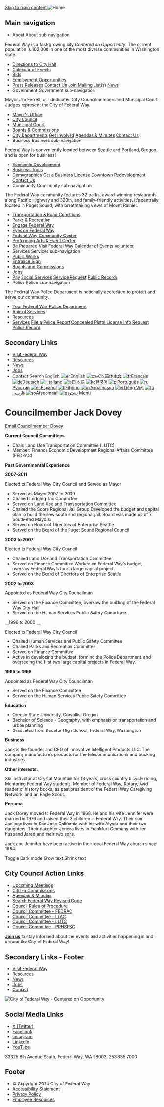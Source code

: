  [Skip to main content](https://www.cityoffederalway.com/page/councilmember-jack-dovey/)   ![Home](images/4b3acf3a7f52299e57fafb27d83b9d938f1038ada885b008b1d9aa979b1db320.png)  

## Main navigation

 *  About About sub-navigation   

Federal Way is a fast-growing city  *Centered on Opportunity*. The current population is 102,000 in one of the most diverse communities in Washington state.  

   *  [Directions to City Hall](https://www.cityoffederalway.com/page/directions-city-hallcourtpolice)  
   *  [Calendar of Events](https://www.cityoffederalway.com/calendar)  
   *  [Bids](https://www.cityoffederalway.com/bids)  
   *  [Employment Opportunities](https://www.governmentjobs.com/careers/federalway)  
   *  [Press Releases](https://www.cityoffederalway.com/page/press-releases)   [Contact Us](https://www.cityoffederalway.com/page/contact-us)   [Join Mailing List(s)](https://www.cityoffederalway.com/page/e-newsletter-sign)   [News](https://www.cityoffederalway.com/page/press-releases)  
 *  Government Government sub-navigation   

Mayor Jim Ferrell, our dedicated City Councilmembers and Municipal Court Judges represent the City of Federal Way.   

   *  [Mayor's Office](https://www.cityoffederalway.com/mayors-office)  
   *  [City Council](https://www.cityoffederalway.com/city-council)  
   *  [Municipal Court](https://www.cityoffederalway.com/municipal-court)  
   *  [Boards & Commissions](https://www.cityoffederalway.com/boards-commissions)  
   *  [City Departments](https://www.cityoffederalway.com/page/departments)   [Get Involved](https://engagefw.com/)   [Agendas & Minutes](https://www.cityoffederalway.com/page/agendas-and-minutes)   [Contact Us](https://www.cityoffederalway.com/page/contact-us)  
 *  Business Business sub-navigation   

Federal Way is conveniently located between Seattle and Portland, Oregon, and is open for business!   

   *  [Economic Development](https://www.cityoffederalway.com/economic-development)  
   *  [Business Tools](https://www.cityoffederalway.com/page/business-tools)  
   *  [Demographics](https://www.cityoffederalway.com/page/demographics)   [Get a Business License](https://www.cityoffederalway.com/page/business-license)   [Downtown Redevelopment](https://www.cityoffederalway.com/page/downtown-redevelopment)   [Contact Us](https://www.cityoffederalway.com/economic-development)  
 *  Community Community sub-navigation   

The Federal Way community features 32 parks, award-winning restaurants along Pacific Highway and 320th, and family-friendly activities. It’s centrally located in Puget Sound, with breathtaking views of Mount Rainier.  

   *  [Transportation & Road Conditions](https://www.cityoffederalway.com/page/roadway-conditions)  
   *  [Parks & Recreation](https://www.cityoffederalway.com/parks)  
   *  [Engage Federal Way](https://engagefw.com/)  
   *  [Eyes on Federal Way](https://www.cityoffederalway.com/page/eyes-federal-way-0)  
   *  [Federal Way Community Center](https://itallhappenshere.org/)  
   *  [Performing Arts & Event Center](https://fwpaec.org/)  
   *  [Be Prepared](https://www.cityoffederalway.com/emergency-management)   [Visit Federal Way](https://visitfw.org/)   [Calendar of Events](https://www.cityoffederalway.com/calendar/month)   [Volunteer](https://www.cityoffederalway.com/page/volunteering-federal-way)  
 *  Services Services sub-navigation 
   *  [Public Works](https://www.cityoffederalway.com/public-works)  
   *  [Entrance Sign](https://www.cityoffederalway.com/sites/default/files/2024-02/EntranceSignDisplayApplicationForm.pdf)  
   *  [Boards and Commissions](https://www.cityoffederalway.com/page/boards-commissions)  
   *  [Jobs](https://www.governmentjobs.com/careers/federalway)  
   *  [Pay](https://www.cityoffederalway.com/page/pay)   [Social Services](https://www.cityoffederalway.com/page/community-social-services)   [Service Request](https://www.cityoffederalway.com/page/eyes-federal-way-0)   [Public Records](https://www.cityoffederalway.com/page/public-records)  
 *  Police Police sub-navigation   

The Federal Way Police Department is nationally accredited to protect and serve our community.  

   *  [Your Federal Way Police Department](https://www.cityoffederalway.com/police-0)  
   *  [Animal Services](https://www.cityoffederalway.com/page/animal-services-unit)  
   *  [Resources](https://www.cityoffederalway.com/page/police-resources)  
   *  [Services](https://www.cityoffederalway.com/page/police-service-request)   [File a Police Report](https://www.cityoffederalway.com/page/file-police-report-online)   [Concealed Pistol License Info](https://www.cityoffederalway.com/page/concealed-pistol-license-cpl-appointment-request-form-0)   [Request Police Record](https://federalway.justfoia.com/publicportal/home/newrequest)  

## Secondary Links

 *  [Visit Federal Way](https://visitfw.org/) 
 *  [Resources](https://www.cityoffederalway.com/page/resources-and-help) 
 *  [News](https://www.cityoffederalway.com/page/federal-way-citywide-news) 
 *  [Jobs](https://www.governmentjobs.com/careers/federalway) 
 *  [Contact](https://www.cityoffederalway.com/page/contact-us) 
 Search  [English](https://www.cityoffederalway.com/page/councilmember-jack-dovey/)   [![en]()English](https://www.cityoffederalway.com/page/councilmember-jack-dovey/)  [![zh-CN]()简体中文](https://www.cityoffederalway.com/page/councilmember-jack-dovey/)  [![fr]()Français](https://www.cityoffederalway.com/page/councilmember-jack-dovey/)  [![de]()Deutsch](https://www.cityoffederalway.com/page/councilmember-jack-dovey/)  [![it]()Italiano](https://www.cityoffederalway.com/page/councilmember-jack-dovey/)  [![ja]()日本語](https://www.cityoffederalway.com/page/councilmember-jack-dovey/)  [![ko]()한국어](https://www.cityoffederalway.com/page/councilmember-jack-dovey/)  [![pt]()Português](https://www.cityoffederalway.com/page/councilmember-jack-dovey/)  [![ru]()Русский](https://www.cityoffederalway.com/page/councilmember-jack-dovey/)  [![es]()Español](https://www.cityoffederalway.com/page/councilmember-jack-dovey/)  [![tl]()Filipino](https://www.cityoffederalway.com/page/councilmember-jack-dovey/)  [![uk]()Українська](https://www.cityoffederalway.com/page/councilmember-jack-dovey/)  [![vi]()Tiếng Việt](https://www.cityoffederalway.com/page/councilmember-jack-dovey/)  [![fa]()فارسی](https://www.cityoffederalway.com/page/councilmember-jack-dovey/)  [![so]()Afsoomaali](https://www.cityoffederalway.com/page/councilmember-jack-dovey/)  [![ps]()پښتو](https://www.cityoffederalway.com/page/councilmember-jack-dovey/)  Menu 

# 

# Councilmember Jack Dovey

 [Email Councilmember Dovey](mailto:jack.dovey@federalwaywa.gov) 

 __Current Council Committees__ 

 * Chair: Land Use Transportation Committee (LUTC)
 * Member: Finance Economic Development Regional Affairs Committee (FEDRAC)

  __Past Governmental Experience__   

  __2007-2011__  

 Elected to Federal Way City Council and Served as Mayor 

 *  Served as Mayor 2007 to 2009 
 *  Chaired Lodging Tax Committee 
 *  Served on Land Use and Transportation Committee 
 *  Chaired the Score Regional Jail Group Developed the budget and capital plan to build the new south end regional jail.  Board was made up of 7 South-end Mayors. 
 *  Served on Board of Directors of Enterprise Seattle 
 *  Served on the Board of the Puget Sound Regional Council 

  __2003 to 2007__  

 Elected to Federal Way City Council 

 *  Chaired Land Use and Transportation Committee 
 *  Served on Finance Committee Worked on Federal Way’s budget, oversaw Federal Way’s fourth large capital project. 
 *  Served on the Board of Directors of Enterprise Seattle 

  __2002 to 2003__  

 Appointed as Federal Way City Councilman 

 *  Served on the Finance Committee, oversaw the building of the Federal Way City Hall 
 *  Served on the Human Services Public Safety Committee. 

  __1996 to 2000 __  

 Elected to Federal Way City Council 

 *  Chaired Human Services and Public Safety Committee 
 *  Chaired Parks and Recreation Committee 
 *  Served on Finance Committee 
 *  Active in developing the budget, forming the Police Department, and overseeing the first two large capital projects in Federal Way. 

  __1995 to 1996__  

 Appointed as Federal Way City Councilman 

 *  Served on the Finance Committee 
 *  Served on the Human Services Public Safety Committee 

  __Education__  

 *  Oregon State University, Corvallis, Oregon 
 *  Bachelor of Science - Geography, with emphasis on transportation and urban planning 
 *  Graduated from Decatur High School, Federal Way, Washington 

  __Business__  

 Jack is the founder and CEO of Innovative Intelligent Products LLC.  The company manufactures products for the telecommunications and trucking industries. 

  __Other interests:__  

 Ski instructor at Crystal Mountain for 13 years, cross country bicycle riding, Mentoring Federal Way students, Member of Federal Way, Rotary, Avid reader of history books, as past president of the Federal Way Caregiving Network, and an Eagle Scout. 

  __Personal__  

 Jack Dovey moved to Federal Way in 1968.  He and his wife Jennifer were married in 1976 and raised their 2 children in Federal Way.  Their son Jackson lives in San Jose California with his wife Alyssa and their two daughters.  Their daughter Jeneca lives in Frankfurt Germany with her husband Jared and their two sons. 

 Jack and Jennifer have been active in their local Federal Way church since 1984. 

 Toggle Dark mode Grow text Shrink text 

## City Council Action Links

 *   [Upcoming Meetings](https://www.cityoffederalway.com/page/agendas-and-minutes) 
 *   [Citizen Commissions](https://www.cityoffederalway.com/page/boards-commissions) 
 *   [Agendas & Minutes](https://www.cityoffederalway.com/page/agendas-and-minutes) 
 *   [Search Federal Way Revised Code](https://www.codepublishing.com/WA/FederalWay/) 
 *   [Council Rules of Procedure](https://docs.cityoffederalway.com/WebLink/Browse.aspx?id=1911791&dbid=0&repo=cityoffederalway) 
 *   [Council Committee - FEDRAC](https://www.cityoffederalway.com/page/finance-economic-development-regional-affairs-committee-fedrac) 
 *   [Council Committee - LTAC](https://www.cityoffederalway.com/page/lodging-tax-advisory-committee) 
 *   [Council Committee - LUTC](https://www.cityoffederalway.com/page/LUTC) 
 *   [Council Committee - PRHSPSC](https://www.cityoffederalway.com/page/parks-recreation-human-services-public-safety-committee-prhsps) 

 [__Join us__](https://www.cityoffederalway.com/page/e-newsletter-sign) to stay informed about the events and activities happening in and around the City of Federal Way!

## Secondary Links - Footer

 *  [Visit Federal Way](https://visitfw.org/) 
 *  [Resources](https://www.cityoffederalway.com/page/resources-and-help) 
 *  [News](https://www.cityoffederalway.com/page/federal-way-citywide-news) 
 *  [Jobs](https://www.governmentjobs.com/careers/federalway) 
 *  [Contact](https://www.cityoffederalway.com/page/contact-us) 

 ![City of Federal Way - Centered on Opportunity](images/77bc4bc229c3ae6fdb842f76323dc5ca6e1f3b9312d552f7362fa9471f341fc7.png) 

## Social Media Links

 *  [X (Twitter)](https://twitter.com/wafederalway) 
 *  [Facebook](https://www.facebook.com/CityofFederalWay) 
 *  [Instagram](https://www.instagram.com/fedwaywa/) 
 *  [LinkedIn](https://www.linkedin.com/company/city-of-federal-way/) 
 *  [YouTube](https://www.youtube.com/user/FWcommunications) 

33325 8th Avenue South, Federal Way, WA 98003, 253.835.7000

## Footer

 *  © Copyright 2024 City of Federal Way 
 *  [Accessibility Statement](https://www.cityoffederalway.com/page/website-accessibility-statement) 
 *  [Privacy Policy](https://www.cityoffederalway.com/page/website-privacy-policy) 
 *  [Employee Resources](https://www.cityoffederalway.com/page/employee-resources) 
 